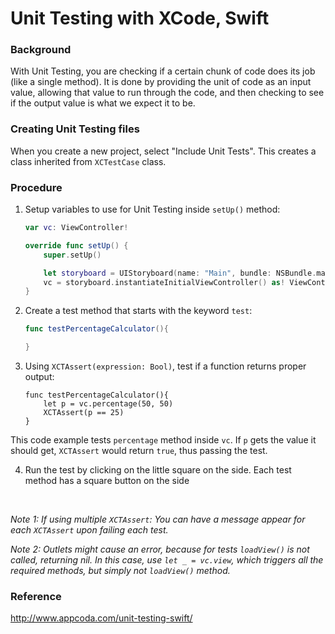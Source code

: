 # Unit Testing with XCode, Swift

### Background
With Unit Testing, you are checking if a certain chunk of code does its job (like a single method). It is done by providing the unit of code as an input value, allowing that value to run through the code, and then checking to see if the output value is what we expect it to be.

### Creating Unit Testing files

When you create a new project, select "Include Unit Tests". This creates a class inherited from `XCTestCase` class.

### Procedure

1. Setup variables to use for Unit Testing inside `setUp()` method:

	```swift
	var vc: ViewController!

	override func setUp() {
	    super.setUp()

	    let storyboard = UIStoryboard(name: "Main", bundle: NSBundle.mainBundle())
	    vc = storyboard.instantiateInitialViewController() as! ViewController
	}
	```
2. Create a test method that starts with the keyword `test`:

	```swift
	func testPercentageCalculator(){

	}
	```

3. Using `XCTAssert(expression: Bool)`, test if a function returns proper output:

	```
	func testPercentageCalculator(){
		let p = vc.percentage(50, 50)
		XCTAssert(p == 25)
	}
	```
This code example tests `percentage` method inside `vc`. If `p` gets the value it should get, `XCTAssert` would return `true`, thus passing the test.

4. Run the test by clicking on the little square on the side. Each test method has a square button on the side

<br/>

*Note 1: If using multiple `XCTAssert`: You can have a message appear for each `XCTAssert` upon failing each test.*

*Note 2: Outlets might cause an error, because for tests `loadView()` is not called, returning nil. In this case, use `let _ = vc.view`, which triggers all the required methods, but simply not `loadView()` method.*

### Reference
http://www.appcoda.com/unit-testing-swift/
